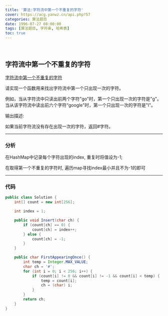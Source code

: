 ```yaml
---
title: '算法:字符流中第一个不重复的字符'
cover: https://acg.yanwz.cn/api.php?57
categories: 算法题目
date: 1996-07-27 08:00:00
tags: [算法题目, 字符串, 哈希表]
toc: true
---
```


<br/>

<!--more-->

## 字符流中第一个不重复的字符

[字符流中第一个不重复的字符](https://www.nowcoder.com/practice/00de97733b8e4f97a3fb5c680ee10720?tpId=13&tqId=11207&tPage=3&rp=1&ru=%2Fta%2Fcoding-interviews&qru=%2Fta%2Fcoding-interviews%2Fquestion-ranking)

请实现一个函数用来找出字符流中第一个只出现一次的字符。

例如，当从字符流中只读出前两个字符"go"时，第一个只出现一次的字符是"g"。当从该字符流中读出前六个字符“google"时，第一个只出现一次的字符是"l"。

输出描述:

如果当前字符流没有存在出现一次的字符，返回#字符。

****

### 分析

在HashMap中记录每个字符出现的index, 重复时将值设为-1;

在取得第一个不重复的字符时, 遍历map寻找index最小并且不为-1的即可

****

### 代码

```java
public class Solution {
    int[] count = new int[256];

    int index = 1;

    public void Insert(char ch) {
        if (count[ch] == 0) {
            count[ch] = index++;
        } else {
            count[ch] = -1;
        }
    }

    public char FirstAppearingOnce() {
        int temp = Integer.MAX_VALUE;
        char ch = '#';
        for (int i = 0; i < 256; i++) {
            if (count[i] != 0 && count[i] != -1 && count[i] < temp) {
                temp = count[i];
                ch = (char) i;
            }
        }
        return ch;
    }
}
```

